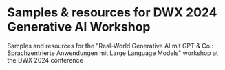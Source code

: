 # Samples & resources for DWX 2024 Generative AI Workshop
Samples and resources for the "Real-World Generative AI mit GPT &amp; Co.: Sprachzentrierte Anwendungen mit Large Language Models" workshop at the DWX 2024 conference
